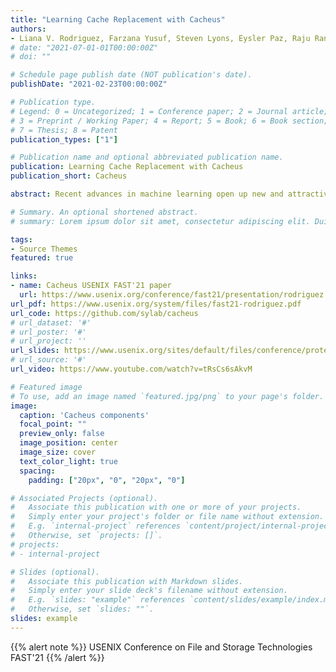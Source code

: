 ```yaml
---
title: "Learning Cache Replacement with Cacheus"
authors:
- Liana V. Rodriguez, Farzana Yusuf, Steven Lyons, Eysler Paz, Raju Rangaswami, Jason Liu, Ming Zhao and Giri Narasimhan
# date: "2021-07-01-01T00:00:00Z"
# doi: ""

# Schedule page publish date (NOT publication's date).
publishDate: "2021-02-23T00:00:00Z"

# Publication type.
# Legend: 0 = Uncategorized; 1 = Conference paper; 2 = Journal article;
# 3 = Preprint / Working Paper; 4 = Report; 5 = Book; 6 = Book section;
# 7 = Thesis; 8 = Patent
publication_types: ["1"]

# Publication name and optional abbreviated publication name.
publication: Learning Cache Replacement with Cacheus
publication_short: Cacheus

abstract: Recent advances in machine learning open up new and attractive approaches for solving classic problems in computing systems. For storage systems, cache replacement is one such problem because of its enormous impact on performance. We classify workloads as a composition of four workload primitive types—LFU-friendly, LRU-friendly, scan, and churn. We then design and evaluate CACHEUS, a new class of fully adaptive, machine-learned caching algorithms that utilize a combination of experts designed to address these workload primitive types. The experts used by CACHEUS include the state-of-the-art ARC, LIRS and LFU, and two new ones – SR-LRU, a scan-resistant version of LRU, and CR-LFU, a churn-resistant version of LFU. We evaluate CACHEUS using 17766 simulation experiments on a collection of 329 workloads run against 6 different cache configurations. Paired t-test analysis demonstrates that CACHEUS using the newly proposed lightweight experts, SR-LRU and CR-LFU, is the most consistently performing caching algorithm across a range of workloads and cache sizes. Furthermore, CACHEUS enables augmenting state-of-the-art algorithms (e.g., LIRS, ARC) by combining it with a complementary cache replacement algorithm (e.g., LFU) to better handle a wider variety of workload primitive types.

# Summary. An optional shortened abstract.
# summary: Lorem ipsum dolor sit amet, consectetur adipiscing elit. Duis posuere tellus ac convallis placerat. Proin tincidunt magna sed ex sollicitudin condimentum.

tags:
- Source Themes
featured: true

links:
- name: Cacheus USENIX FAST'21 paper
  url: https://www.usenix.org/conference/fast21/presentation/rodriguez
url_pdf: https://www.usenix.org/system/files/fast21-rodriguez.pdf
url_code: https://github.com/sylab/cacheus
# url_dataset: '#'
# url_poster: '#'
# url_project: ''
url_slides: https://www.usenix.org/sites/default/files/conference/protected-files/fast21_slides_yusuf.pdf
# url_source: '#'
url_video: https://www.youtube.com/watch?v=tRsCs6sAkvM

# Featured image
# To use, add an image named `featured.jpg/png` to your page's folder. 
image:
  caption: 'Cacheus components'
  focal_point: ""
  preview_only: false
  image_position: center
  image_size: cover
  text_color_light: true
  spacing:
    padding: ["20px", "0", "20px", "0"]

# Associated Projects (optional).
#   Associate this publication with one or more of your projects.
#   Simply enter your project's folder or file name without extension.
#   E.g. `internal-project` references `content/project/internal-project/index.md`.
#   Otherwise, set `projects: []`.
# projects:
# - internal-project

# Slides (optional).
#   Associate this publication with Markdown slides.
#   Simply enter your slide deck's filename without extension.
#   E.g. `slides: "example"` references `content/slides/example/index.md`.
#   Otherwise, set `slides: ""`.
slides: example
---
```


{{% alert note %}} USENIX Conference on File and Storage Technologies FAST'21 {{% /alert %}}
